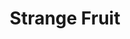 ---
layout: songs
title: Strange Fruit
event: Release of Strange Fruit
artist: Billie Holiday
category: strangefruit
released: 1939
video: https://www.youtube.com/embed/-DGY9HvChXk
writtenby: Billie Holiday
versions: There have been many versions of Strange Fruit from Nina Simone, UB40, to Kanye West sampling the song on his Yeezus Album
description: | 
    In order to record the song, Billie Holiday had to be released from the contract from her record label as they refused to allow her to record it. 

    Billie Holiday’s version eventually sold over 1 million copies. 
    In 1999, Time magazine voted Strange Fruit the song of the Century.
lyrics: |
    Southern trees bear a strange fruit
    Blood on the leaves and blood at the root
    Black bodies swingin' in the Southern breeze
    Strange fruit hangin' from the poplar trees
    Pastoral scene of the gallant South
    The bulgin' eyes and the twisted mouth
    Scent of magnolias sweet and fresh
    Then the sudden smell of burnin' flesh
    Here is a fruit for the crows to pluck
    For the rain to gather
    For the wind to suck
    For the sun to rot
    For the tree to drop
    Here is a strange and bitter crop
---